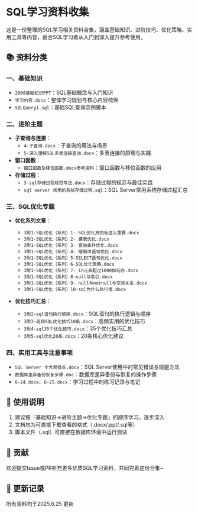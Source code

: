 # SQL学习资料收集

这是一份整理的SQL学习相关资料合集，涵盖基础知识、进阶技巧、优化策略、实用工具等内容，适合SQL学习者从入门到深入提升参考使用。


## 📚 资料分类

### 一、基础知识
- `2008基础知识PPT`：SQL基础概念与入门知识
- `学习内容.docx`：整体学习规划与核心内容梳理
- `SQLQuery1.sql`：基础SQL查询示例脚本


### 二、进阶主题
- **子查询与连接**：
  - `4-子查询.docx`：子查询的用法与场景
  - `5-深入理解SQL多表连接查询.docx`：多表连接的原理与实践
- **窗口函数**：
  - `窗口函数及移位函数.docx参考资料`：窗口函数与移位函数的应用
- **存储过程**：
  - `3-sql存储过程规范写法.docx`：存储过程的规范与最佳实践
  - `sql server 常用的系统存储过程.sql`：SQL Server常用系统存储过程汇总


### 三、SQL优化专题
- **优化系列文章**：
  - `3附1-SQL优化（系列）1- SQL优化真的有这么重要.docx`
  - `3附1-SQL优化（系列）2- 建表优化.docx`
  - `3附1-SQL优化（系列）3- 查询条件优化.docx`
  - `3附1-SQL优化（系列）4- 增删改语句优化.docx`
  - `3附1-SQL优化（系列）5-SELECT语句优化.docx`
  - `3附1-SQL优化（系列）6-SQL优化策略.docx`
  - `3附1-SQL优化（系列）7- in元素超过1000如何办.docx`
  - `3附1-SQL优化（系列）8-null与索引.docx`
  - `3附1-SQL优化（系列）9- null与notnull与空间关系.docx`
  - `3附1-SQL优化（系列）10-sql为什么执行慢.docx`

- **优化技巧汇总**：
  - `3附2-sql语句执行顺序.docx`：SQL语句的执行逻辑与顺序
  - `3附3-高频SQL优化技巧10条.docx`：高频实用的优化技巧
  - `3附4-sql35个优化技巧.docx`：35个优化技巧汇总
  - `3附5-sql优化20条.docx`：20条核心优化建议


### 四、实用工具与注意事项
- `SQL Server 十大易错点.docx`：SQL Server使用中的常见错误与规避方法
- `数据库差异备份恢复步骤.doc`：数据库差异备份与恢复的操作步骤
- `6-24.docx`、`6-25.docx`：学习过程中的练习记录与笔记


## 📝 使用说明
1. 建议按「基础知识→进阶主题→优化专题」的顺序学习，逐步深入
2. 文档均为可直接下载查看的格式（.docx/.ppt/.sql等）
3. 脚本文件（.sql）可直接在数据库环境中运行测试


## 🤝 贡献
欢迎提交Issue或PR补充更多优质SQL学习资料，共同完善这份合集~
## 🔄 更新记录
所有资料均于2025.6.25 更新
